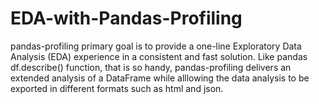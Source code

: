 # EDA-with-Pandas-Profiling
pandas-profiling primary goal is to provide a one-line Exploratory Data Analysis (EDA) experience in a consistent and fast solution. Like pandas df.describe() function, that is so handy, pandas-profiling delivers an extended analysis of a DataFrame while alllowing the data analysis to be exported in different formats such as html and json.
